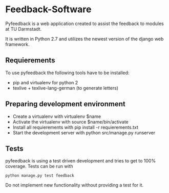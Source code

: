 # Feedback-Software

Pyfeedback is a web application created to assist the feedback to modules at TU Darmstadt.

It is written in Python 2.7 and utilizes the newest version of the django web framework.

## Requierements

To use pyfeedback the following tools have to be installed:
* pip and virtualenv for python 2
* texlive + texlive-lang-german (to generate letters)                    

## Preparing development environment
* Create a virtualenv with virtualenv $name
* Activate the virtualenv with source $name/bin/activate
* Install all requierements with pip install -r requierements.txt
* Start the development server with python src/manage.py runserver

## Tests
pyfeedback is using a test driven development and tries to get to 100% coverage. Tests can be run with
```
python manage.py test feedback
```
Do not implement new functionality without providing a test for it.


